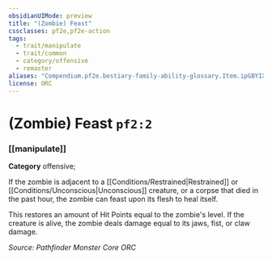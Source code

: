 ```yaml
---
obsidianUIMode: preview
title: "(Zombie) Feast"
cssclasses: pf2e,pf2e-action
tags:
  - trait/manipulate
  - trait/common
  - category/offensive
  - remaster
aliases: "Compendium.pf2e.bestiary-family-ability-glossary.Item.ipGBYIXk4u47Mp1D"
license: ORC
---
```

# (Zombie) Feast `pf2:2`

### [[manipulate]]

**Category** offensive; 




If the zombie is adjacent to a [[Conditions/Restrained|Restrained]] or [[Conditions/Unconscious|Unconscious]] creature, or a corpse that died in the past hour, the zombie can feast upon its flesh to heal itself.

This restores an amount of Hit Points equal to the zombie's level. If the creature is alive, the zombie deals damage equal to its jaws, fist, or claw damage.

*Source: Pathfinder Monster Core*
*ORC*